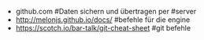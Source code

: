 - github.com			#Daten sichern und übertragen per 					#server
- http://melonjs.github.io/docs/ #befehle für die engine
- https://scotch.io/bar-talk/git-cheat-sheet #git befehle
